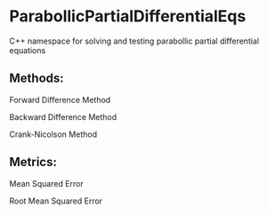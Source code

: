 # ParabollicPartialDifferentialEqs
C++ namespace for solving and testing parabollic partial differential equations

## Methods:

Forward Difference Method

Backward Difference Method

Crank-Nicolson Method

## Metrics:

Mean Squared Error

Root Mean Squared Error
